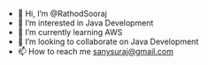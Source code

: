 - 👋 Hi, I’m @RathodSooraj
- 👀 I’m interested in Java Development
- 🌱 I’m currently learning AWS
- 💞️ I’m looking to collaborate on Java Development
- 📫 How to reach me sanysuraj@gmail.com

<!---
RathodSooraj/RathodSooraj is a ✨ special ✨ repository because its `README.md` (this file) appears on your GitHub profile.
You can click the Preview link to take a look at your changes.
--->
